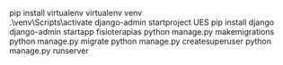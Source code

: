 pip install virtualenv
virtualenv venv       
.\venv\Scripts\activate
django-admin startproject UES
pip install django
django-admin startapp fisioterapias
python manage.py makemigrations
python manage.py migrate
python manage.py createsuperuser
python manage.py runserver